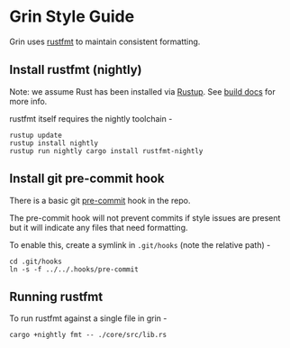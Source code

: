 # Grin Style Guide

Grin uses [rustfmt](https://github.com/rust-lang-nursery/rustfmt) to maintain consistent formatting.

## Install rustfmt (nightly)

Note: we assume Rust has been installed via [Rustup](https://www.rustup.rs/).
See [build docs](./build.md) for more info.

rustfmt itself requires the nightly toolchain -

```
rustup update
rustup install nightly
rustup run nightly cargo install rustfmt-nightly
```

## Install git pre-commit hook

There is a basic git [pre-commit](../.hooks/pre-commit) hook in the repo.

The pre-commit hook will not prevent commits if style issues are present but it will
indicate any files that need formatting.

To enable this, create a symlink in `.git/hooks` (note the relative path) -

```
cd .git/hooks
ln -s -f ../../.hooks/pre-commit
```

## Running rustfmt

To run rustfmt against a single file in grin -

```
cargo +nightly fmt -- ./core/src/lib.rs
```
